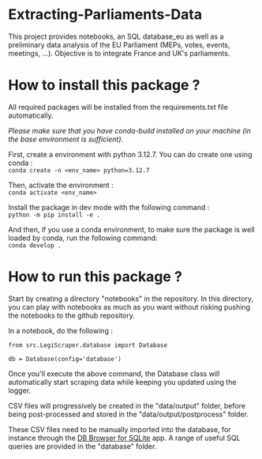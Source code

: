 # Extracting-Parliaments-Data
This project provides notebooks, an SQL database_eu as well as a preliminary data analysis of the EU Parliament (MEPs, votes, events, meetings, …). Objective is to integrate France and UK's parliaments.


# How to install this package ?
All required packages will be installed from the requirements.txt file automatically.

*Please make sure that you have conda-build installed on your machine (in the base environment is sufficient).*

First, create a environment with python 3.12.7. You can do create one using conda : \
`conda create -n <env_name> python=3.12.7`

Then, activate the environment : \
`conda activate <env_name>`

Install the package in dev mode with the following command : \
`python -m pip install -e .`

And then, if you use a conda environment, to make sure the package is well loaded by conda, run the following command: \
`conda develop .`

# How to run this package ?

Start by creating a directory "notebooks" in the repository. In this directory, you can play with notebooks as much as you want without risking pushing the notebooks to the github repository.

In a notebook, do the following :

    from src.LegiScraper.database import Database

    db = Database(config='database')

Once you'll execute the above command, the Database class will automatically start scraping data while keeping you updated using the logger.

CSV files will progressively be created in the "data/output" folder, before being post-processed and stored in the "data/output/postprocess" folder.

These CSV files need to be manually imported into the database, for instance through the [DB Browser for SQLite](https://sqlitebrowser.org/dl/) app. A range of useful SQL queries are provided in the "database" folder.
